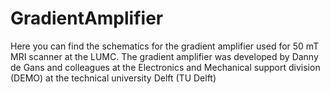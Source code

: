 # GradientAmplifier
Here you can find the schematics for the gradient amplifier used for 50 mT MRI scanner at the LUMC. The gradient amplifier was developed by Danny de Gans and colleagues at the Electronics and Mechanical support division (DEMO) at the technical university Delft (TU Delft) 

